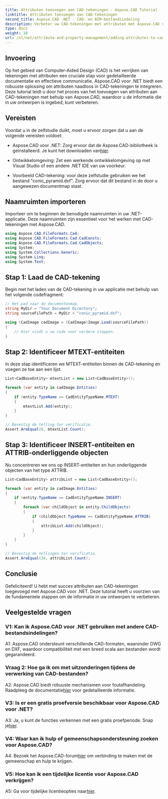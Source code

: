 ```yaml
---
title: Attributen toevoegen aan CAD-tekeningen - Aspose.CAD Tutorial
linktitle: Attributen toevoegen aan CAD-tekeningen
second_title: Aspose.CAD .NET - CAD- en BIM-bestandsindeling
description: Verbeter uw CAD-tekeningen met attributen met Aspose.CAD voor .NET. Volg onze stapsgewijze handleiding voor een naadloze integratie.
type: docs
weight: 10
url: /nl/net/attribute-and-property-management/adding-attributes-to-cad-drawings/
---
```

## Invoering

Op het gebied van Computer-Aided Design (CAD) is het verrijken van tekeningen met attributen een cruciale stap voor gedetailleerde documentatie en effectieve communicatie. Aspose.CAD voor .NET biedt een robuuste oplossing om attributen naadloos in CAD-tekeningen te integreren. Deze tutorial leidt u door het proces van het toevoegen van attributen aan CAD-tekeningen met behulp van Aspose.CAD, waardoor u de informatie die in uw ontwerpen is ingebed, kunt verbeteren.

## Vereisten

Voordat u in de zelfstudie duikt, moet u ervoor zorgen dat u aan de volgende vereisten voldoet:

-  Aspose.CAD voor .NET: Zorg ervoor dat de Aspose.CAD-bibliotheek is geïnstalleerd. Je kunt het downloaden van[hier](https://releases.aspose.com/cad/net/).

- Ontwikkelomgeving: Zet een werkende ontwikkelomgeving op met Visual Studio of een andere .NET IDE van uw voorkeur.

- Voorbeeld CAD-tekening: voor deze zelfstudie gebruiken we het bestand "conic_pyramid.dxf". Zorg ervoor dat dit bestand in de door u aangewezen documentmap staat.

## Naamruimten importeren

Importeer om te beginnen de benodigde naamruimten in uw .NET-applicatie. Deze naamruimten zijn essentieel voor het werken met CAD-tekeningen met Aspose.CAD.

```csharp
using Aspose.CAD.FileFormats.Cad;
using Aspose.CAD.FileFormats.Cad.CadConsts;
using Aspose.CAD.FileFormats.Cad.CadObjects;
using System;
using System.Collections.Generic;
using System.Linq;
using System.Text;
```

## Stap 1: Laad de CAD-tekening

Begin met het laden van de CAD-tekening in uw applicatie met behulp van het volgende codefragment:

```csharp
// Het pad naar de documentenmap.
string MyDir = "Your Document Directory";
string sourceFilePath = MyDir + "conic_pyramid.dxf";

using (CadImage cadImage = (CadImage)Image.Load(sourceFilePath))
{
    // Hier vindt u uw code voor verdere stappen.
}
```

## Stap 2: Identificeer MTEXT-entiteiten

In deze stap identificeren we MTEXT-entiteiten binnen de CAD-tekening en voegen ze toe aan een lijst.

```csharp
List<CadBaseEntity> mtextList = new List<CadBaseEntity>();

foreach (var entity in cadImage.Entities)
{
    if (entity.TypeName == CadEntityTypeName.MTEXT)
    {
        mtextList.Add(entity);
    }
}

// Bevestig de telling ter verificatie.
Assert.AreEqual(6, mtextList.Count);
```

## Stap 3: Identificeer INSERT-entiteiten en ATTRIB-onderliggende objecten

Nu concentreren we ons op INSERT-entiteiten en hun onderliggende objecten van het type ATTRIB.

```csharp
List<CadBaseEntity> attribList = new List<CadBaseEntity>();

foreach (var entity in cadImage.Entities)
{
    if (entity.TypeName == CadEntityTypeName.INSERT)
    {
        foreach (var childObject in entity.ChildObjects)
        {
            if (childObject.TypeName == CadEntityTypeName.ATTRIB)
            {
                attribList.Add(childObject);
            }
        }
    }
}

// Bevestig de tellingen ter verificatie.
Assert.AreEqual(34, attribList.Count);
```

## Conclusie

Gefeliciteerd! U hebt met succes attributen aan CAD-tekeningen toegevoegd met Aspose.CAD voor .NET. Deze tutorial heeft u voorzien van de fundamentele stappen om de informatie in uw ontwerpen te verbeteren.

## Veelgestelde vragen

### V1: Kan ik Aspose.CAD voor .NET gebruiken met andere CAD-bestandsindelingen?

A1: Aspose.CAD ondersteunt verschillende CAD-formaten, waaronder DWG en DXF, waardoor compatibiliteit met een breed scala aan bestanden wordt gegarandeerd.

### Vraag 2: Hoe ga ik om met uitzonderingen tijdens de verwerking van CAD-bestanden?

 A2: Aspose.CAD biedt robuuste mechanismen voor foutafhandeling. Raadpleeg de documentatie[hier](https://reference.aspose.com/cad/net/) voor gedetailleerde informatie.

### V3: Is er een gratis proefversie beschikbaar voor Aspose.CAD voor .NET?

 A3: Ja, u kunt de functies verkennen met een gratis proefperiode. Snap je[hier](https://releases.aspose.com/).

### V4: Waar kan ik hulp of gemeenschapsondersteuning zoeken voor Aspose.CAD?

 A4: Bezoek het Aspose.CAD-forum[hier](https://forum.aspose.com/c/cad/19) om verbinding te maken met de gemeenschap en hulp te krijgen.

### V5: Hoe kan ik een tijdelijke licentie voor Aspose.CAD verkrijgen?

 A5: Ga voor tijdelijke licentieopties naar[hier](https://purchase.aspose.com/temporary-license/).